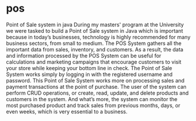 # pos
Point of Sale system in java
During my masters' program at the University we were tasked to build a Point of Sale system in Java which is important because in today’s businesses, technology is highly recommended for many business sectors, from small to medium. The POS System gathers all the important data from sales, inventory, and customers. As a result, the data and information processed by the POS System can be useful for calculations and marketing campaigns that encourage customers to visit your store while keeping your bottom line in check. 
The Point of Sale System works simply by logging in with the registered username and password. This Point of Sale System works more on processing sales and payment transactions at the point of purchase. The user of the system can perform CRUD operations, or create, read, update, and delete products and customers in the system. And what’s more, the system can monitor the most purchased product and track sales from previous months, days, or even weeks, which is very essential to a business.
